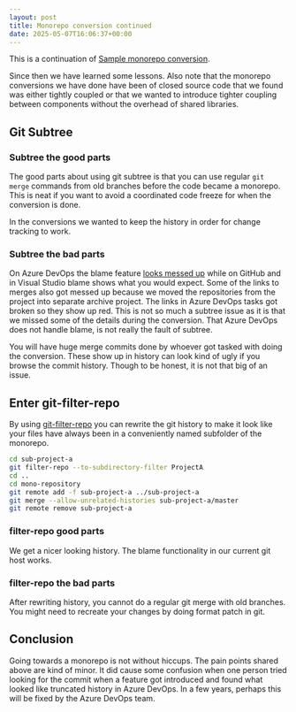 ```yaml
---
layout: post
title: Monorepo conversion continued
date: 2025-05-07T16:06:37+00:00
---
```


This is a continuation of [Sample monorepo conversion](https://assertfail.gewalli.se/2023/02/19/Sample-monorepo-conversion.html).

Since then we have learned some lessons. Also note that the monorepo conversions we have done have been of closed source code that we found was either tightly coupled or that we wanted to introduce tighter coupling between components without the overhead of shared libraries.

## Git Subtree

### Subtree the good parts

The good parts about using git subtree is that you can use regular `git merge` commands from old branches before the code became a monorepo. This is neat if you want to avoid a coordinated code freeze for when the conversion is done.

In the conversions we wanted to keep the history in order for change tracking to work.

### Subtree the bad parts

On Azure DevOps the blame feature [looks messed up](https://developercommunity.visualstudio.com/t/Azure-DevOps-Blame-does-not-show-the-s/10898153) while on GitHub and in Visual Studio blame shows what you would expect. Some of the links to merges also got messed up because we moved the repositories from the project into separate archive project. The links in Azure DevOps tasks got broken so they show up red. This is not so much a subtree issue as it is that we missed some of the details during the conversion. That Azure DevOps does not handle blame, is not really the fault of subtree.

You will have huge merge commits done by whoever got tasked with doing the conversion. These show up in history can look kind of ugly if you browse the commit history. Though to be honest, it is not that big of an issue.  

## Enter git-filter-repo

By using [git-filter-repo](https://github.com/newren/git-filter-repo) you can rewrite the git history to make it look like your files have always been in a conveniently named subfolder of the monorepo.

```sh
cd sub-project-a
git filter-repo --to-subdirectory-filter ProjectA
cd ..
cd mono-repository
git remote add -f sub-project-a ../sub-project-a
git merge --allow-unrelated-histories sub-project-a/master
git remote remove sub-project-a
```

### filter-repo good parts

We get a nicer looking history. The blame functionality in our current git host works.

### filter-repo the bad parts

After rewriting history, you cannot do a regular git merge with old branches. You might need to recreate your changes by doing format patch in git.

## Conclusion

Going towards a monorepo is not without hiccups. The pain points shared above are kind of minor. It did cause some confusion when one person tried looking for the commit when a feature got introduced and found what looked like truncated history in Azure DevOps. In a few years, perhaps this will be fixed by the Azure DevOps team.
